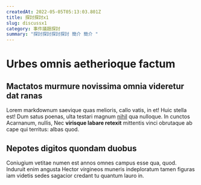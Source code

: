 ```yaml
---
createdAt: 2022-05-05T05:13:03.801Z
title: 探討探討x1
slug: discussx1
category: 事件議題探討
summary: "探討探討探討探討 簡介 簡介 "
---
```

# Urbes omnis aetherioque factum

## Mactatos murmure novissima omnia videretur dat ranas

Lorem markdownum saevique quas melioris, callo vatis, in et! Huic stella est!
Dum satus poenas, ulta testari magnum [nihil](http://terga-te.com/parentes) qua
nulloque. In cunctos Acarnanum, nullis, Nec **virisque labare retexit**
mittentis vinci obrutaque ab cape qui territus: albas quod.


## Nepotes digitos quondam duobus

Coniugium vetitae numen est annos omnes campus esse qua, quod. Induruit enim
angusta Hector virgineos muneris indeploratum tamen figuras iam videtis sedes
sagacior credant tu quantum lauro in.
